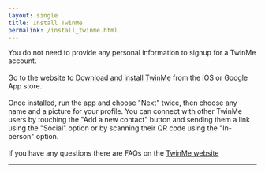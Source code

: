 ```yaml
---
layout: single
title: Install TwinMe
permalink: /install_twinme.html
---
```


You do not need to provide any personal information to signup for a TwinMe account.<br>
<br>
Go to the website to <a href="https://twin.me" class="btn btn--success btn--x-large" target="_blank">Download and install TwinMe</a> from the iOS or Google App store.<br>
<br>
Once installed, run the app and choose &quot;Next&quot; twice, then choose any name and a picture for your profile.  You can connect with other TwinMe users by touching the &quot;Add a new contact&quot; button and sending them a link using the &quot;Social&quot; option or by scanning their QR code using the &quot;In-person&quot; option.<br>
<br>
If you have any questions there are FAQs on the <a href="https://twin.me/en/support/" class="btn btn--success btn--x-large" target="_blank">TwinMe website</a>
<br>
<hr>
